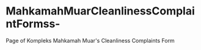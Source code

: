 # MahkamahMuarCleanlinessComplaintFormss-
Page of Kompleks Mahkamah Muar's Cleanliness Complaints Form
